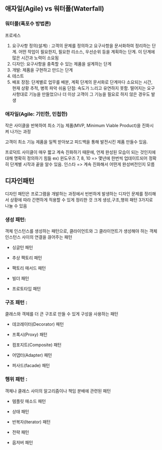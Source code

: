 ## 애자일(Agile) vs 워터폴(Waterfall)

### 워터폴(폭포수 방법론)
프로세스
1. 요구사항 정의(설계) : 고객의 문제를 정의하고 요구사항을 문서화하여 정리하는 단계. 어떤 작업이 필요한지, 필요한 리소스, 우선순위 등을 계획하는 단계. 이 단계에 많은 시간과 노력이 소요됨
2. 디자인: 요구사항을 충족할 수 있는 제품을 설계하는 단계
3. 개발: 제품을 구현하고 만드는 단계
4. 테스트
5. 배포
장점: 단계별로 업무를 배분, 계획 단계의 문서화로 단계마다 소요되는 시간, 현재 상황 추적, 병목 파악 쉬움
단점: 속도가 느리고 유연하지 못함. 떨어지는 요구사항대로 기능을 만들었으나 더 이상 고객이 그 기능을 필요로 하지 않은 경우도 발생

### 애자일(Agile: 기민한, 민첩한)

작은 사이클을 반복하여 최소 기능 제품(MVP, Minimum Viable Product)을 진화시켜 나가는 과정

고객이 최소 기능 제품을 일찍 받아보고 피드백을 통해 발전시킨 제품 만들수 있음.

프로덕트 사이클이 매우 짧고 계속 진화하기 때문에, 언제 완성된 모습이 되는 것인지에 대해 명확히 정의하기 힘듦 ex) 윈도우즈 7, 8, 10 => 몇년에 한번씩 업데이트되어 정확히 단계별 시작과 끝을 알수 있음. 인스타 => 계속 진화해서 어떤게 완성버전인지 모름




## 디자인패턴

디자인 패턴은 프로그램을 개발하는 과정에서 빈번하게 발생하는 디자인 문제를 정리해서 상황에 따라 간편하게 적용할 수 있게 정리한 것
크게 생성,구조,행위 패턴 3가지로 나눌 수 있음

### 생성 패턴: 
객체 인스턴스를 생성하는 패턴으로, 클라이언트와 그 클라이언트가 생성해야 하는 객체 인스턴스 사이의 연결을 끊어주는 패턴

- 싱글턴 패턴

- 추상 팩토리 패턴

- 팩토리 매서드 패턴

- 빌더 패턴

- 프로토타입 패턴


### 구조 패턴 : 
클래스와 객체를 더 큰 구조로 만들 수 있게 구성을 사용하는 패턴

- 데코레이터(Decorator) 패턴

- 프록시(Proxy) 패턴

- 컴포지트(Composite) 패턴

- 어댑터(Adapter) 패턴

- 퍼사드(facade) 패턴



### 행위 패턴 : 
객체나 클래스 사이의 알고리즘이나 책임 분배에 관련된 패턴

- 템플릿 매소드 패턴

- 상태 패턴

- 반복자(Iterator) 패턴

- 전략 패턴

- 옵저버 패턴






